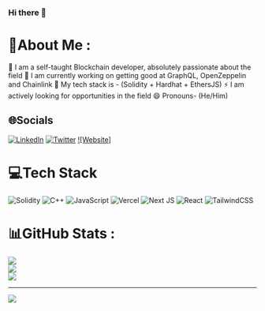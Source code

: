 ### Hi there 👋

# 💫About Me :
🔭 I am a self-taught Blockchain developer, absolutely passionate about the field
🌱 I am currently working on getting good at GraphQL, OpenZeppelin and Chainlink 
👯 My tech stack is - (Solidity + Hardhat  + EthersJS)
⚡ I am actively looking for opportunities in the field
😄 Pronouns- (He/Him)

## 🌐Socials
[![LinkedIn](https://img.shields.io/badge/LinkedIn-%230077B5.svg?logo=linkedin&logoColor=white)](https://linkedin.com/in/https://www.linkedin.com/in/priyank-gupta-0308/) [![Twitter](https://img.shields.io/badge/Twitter-%231DA1F2.svg?logo=Twitter&logoColor=white)](https://twitter.com/https://twitter.com/PriyankGupta03) 
[![Website]](https://13thcodearmy.hashnode.dev/)

# 💻Tech Stack
![Solidity](https://img.shields.io/badge/Solidity-%23363636.svg?style=for-the-badge&logo=solidity&logoColor=white) ![C++](https://img.shields.io/badge/c++-%2300599C.svg?style=for-the-badge&logo=c%2B%2B&logoColor=white) ![JavaScript](https://img.shields.io/badge/javascript-%23323330.svg?style=for-the-badge&logo=javascript&logoColor=%23F7DF1E) ![Vercel](https://img.shields.io/badge/vercel-%23000000.svg?style=for-the-badge&logo=vercel&logoColor=white) ![Next JS](https://img.shields.io/badge/Next-black?style=for-the-badge&logo=next.js&logoColor=white) ![React](https://img.shields.io/badge/react-%2320232a.svg?style=for-the-badge&logo=react&logoColor=%2361DAFB) ![TailwindCSS](https://img.shields.io/badge/tailwindcss-%2338B2AC.svg?style=for-the-badge&logo=tailwind-css&logoColor=white)
# 📊GitHub Stats :
![](https://github-readme-stats.vercel.app/api?username=Genesis3800&theme=radical&hide_border=false&include_all_commits=false&count_private=false)<br/>
![](https://github-readme-streak-stats.herokuapp.com/?user=Genesis3800&theme=radical&hide_border=false)<br/>
![](https://github-readme-stats.vercel.app/api/top-langs/?username=Genesis3800&theme=radical&hide_border=false&include_all_commits=false&count_private=false&layout=compact)

---
[![](https://visitcount.itsvg.in/api?id=Genesis3800&icon=0&color=1)](https://visitcount.itsvg.in)
